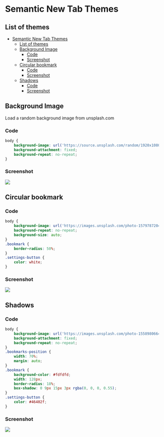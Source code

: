 # Semantic New Tab Themes

## List of themes

-   [Semantic New Tab Themes](#semantic-new-tab-themes)
    -   [List of themes](#list-of-themes)
    -   [Background Image](#background-image)
        -   [Code](#code)
        -   [Screenshot](#screenshot)
    -   [Circular bookmark](#circular-bookmark)
        -   [Code](#code-1)
        -   [Screenshot](#screenshot-1)
    -   [Shadows](#shadows)
        -   [Code](#code-2)
        -   [Screenshot](#screenshot-2)

## Background Image

Load a random background image from unsplash.com

### Code

```css
body {
	background-image: url('https://source.unsplash.com/random/1920x1080');
	background-attachment: fixed;
	background-repeat: no-repeat;
}
```

### Screenshot

![](https://imgur.com/download/ralU5hJ)

## Circular bookmark

### Code

```css
body {
	background-image: url('https://images.unsplash.com/photo-1579787204351-26195f2a12a6?ixlib=rb-1.2.1&ixid=eyJhcHBfaWQiOjEyMDd9&auto=format&fit=crop&w=1920&q=80');
	background-repeat: no-repeat;
	background-size: auto;
}
.bookmark {
	border-radius: 50%;
}
.settings-button {
	color: white;
}
```

### Screenshot

![](https://imgur.com/download/CwYTJoB)

## Shadows

### Code

```css
body {
	background-image: url('https://images.unsplash.com/photo-1558980664-1db506751c6c?ixlib=rb-1.2.1&ixid=eyJhcHBfaWQiOjEyMDd9&auto=format&fit=crop&w=1920&q=80');
	background-attachment: fixed;
	background-repeat: no-repeat;
}
.bookmarks-position {
	width: 70%;
	margin: auto;
}
.bookmark {
	background-color: #fdfdfd;
	width: 128px;
	border-radius: 18%;
	box-shadow: 0 9px 15px 3px rgba(0, 0, 0, 0.55);
}
.settings-button {
	color: #46402f;
}
```

### Screenshot

![](https://imgur.com/download/eiWk3nJ)
